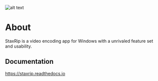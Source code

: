 ![alt text](docs\screenshots\_Main.png "Main Window")

# About

StaxRip is a video encoding app for Windows with a unrivaled feature set and usability.

## Documentation

https://staxrip.readthedocs.io